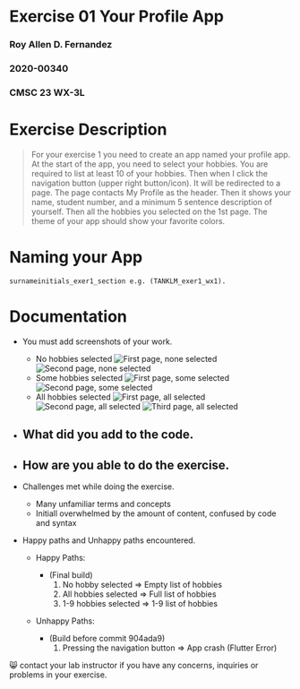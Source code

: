 # Exercise 01 Your Profile App
### Roy Allen D. Fernandez
### 2020-00340
### CMSC 23 WX-3L

# Exercise Description
> For your exercise 1 you need to create an app named your profile app. At the start of the app, you need to select your hobbies. You are required to list at least 10 of your hobbies. Then when I click the navigation button (upper right button/icon). It will be redirected to a page. The page contacts My Profile as the header. Then it shows your name, student number, and a minimum 5 sentence description of yourself. Then all the hobbies you selected on the 1st page. The theme of your app should show your favorite colors. 

# Naming your App
```
surnameinitials_exer1_section e.g. (TANKLM_exer1_wx1).
```

# Documentation
- You must add screenshots of your work.
    - No hobbies selected
        ![First page, none selected](img/none_selected_1.png)
        ![Second page, none selected](img/none_selected_2.png)
    - Some hobbies selected
        ![First page, some selected](img/some_selected_1.png)
        ![Second page, some selected](img/some_selected_2.png)
    - All hobbies selected
        ![First page, all selected](img/all_selected_1.png)
        ![Second page, all selected](img/all_selected_2.png)
        ![Third page, all selected](img/all_selected_3.png)

- What did you add to the code.
    - 

- How are you able to do the exercise.
    - 

- Challenges met while doing the exercise.
    - Many unfamiliar terms and concepts
    - Initiall overwhelmed by the amount of content, confused by code and syntax

- Happy paths and Unhappy paths encountered.
    - Happy Paths: 
        - (Final build)
            1. No hobby selected => Empty list of hobbies
            2. All hobbies selected => Full list of hobbies
            3. 1-9 hobbies selected => 1-9 list of hobbies

    - Unhappy Paths:
        - (Build before commit 904ada9)
            1. Pressing the navigation button => App crash (Flutter Error)

:smile_cat: contact your lab instructor if you have any concerns, inquiries or problems in your exercise.
